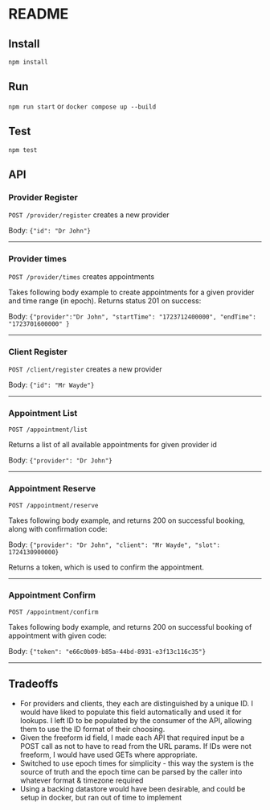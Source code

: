 # README

## Install

`npm install`

## Run

`npm run start` or `docker compose up --build`

## Test

`npm test`

## API

### Provider Register

`POST /provider/register` creates a new provider

Body: `{"id": "Dr John"}`

---

### Provider times

`POST /provider/times` creates appointments 

Takes following body example to create appointments for a given provider and time range (in epoch). Returns status 201 on success:

Body: `{"provider":"Dr John", "startTime": "1723712400000", "endTime": "1723701600000" }`

---

### Client Register

`POST /client/register` creates a new provider

Body: `{"id": "Mr Wayde"}`

---

### Appointment List

`POST /appointment/list`

Returns a list of all available appointments for given provider id

Body: `{"provider": "Dr John"}`

---

### Appointment Reserve

`POST /appointment/reserve`

Takes following body example, and returns 200 on successful booking, along with confirmation code:

Body: `{"provider": "Dr John", "client": "Mr Wayde", "slot": 1724130900000}`

Returns a token, which is used to confirm the appointment.

---

### Appointment Confirm

`POST /appointment/confirm`

Takes following body example, and returns 200 on successful booking of appointment with given code:

Body: `{"token": "e66c0b09-b85a-44bd-8931-e3f13c116c35"}`

---

## Tradeoffs

- For providers and clients, they each are distinguished by a unique ID. I would have liked to populate this field automatically and used it for lookups. I left ID to be populated by the consumer of the API, allowing them to use the ID format of their choosing.
- Given the freeform id field, I made each API that required input be a POST call as not to have to read from the URL params. If IDs were not freeform, I would have used GETs where appropriate.
- Switched to use epoch times for simplicity - this way the system is the source of truth and the epoch time can be parsed by the caller into whatever format & timezone required
- Using a backing datastore would have been desirable, and could be setup in docker, but ran out of time to implement